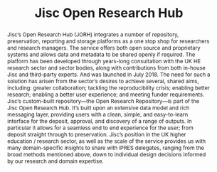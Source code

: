 ---
abstract: 'Jisc’s Open Research Hub (JORH) integrates a number of repository, preservation,
  reporting and storage platforms as a one stop shop for researchers and research
  managers. The service offers both open source and proprietary systems and allows
  data and metadata to be shared openly if required. The platform has been developed
  through years-long consultation with the UK HE research sector and sector bodies,
  along with contributions from both in-house Jisc and third-party experts. And was
  launched in July 2018.

  The need for such a solution has arisen from the sector’s desires to achieve several,
  shared aims, including: greater collaboration; tackling the reproducibility crisis;
  enabling better research; enabling a better user experience; and meeting funder
  requirements.

  Jisc’s custom-built repository—the Open Research Repository—is part of the Jisc
  Open Research Hub. It’s built upon an extensive data model and rich messaging layer,
  providing users with a clean, simple, and easy-to-learn interface for the deposit,
  approval, and discovery of a range of outputs. In particular it allows for a seamless
  end to end experience for the user; from deposit straight through to preservation.

  Jisc’s position in the UK higher education / research sector, as well as the scale
  of the service provides us with many domain-specific insights to share with iPRES
  delegates, ranging from the broad methods mentioned above, down to individual design
  decisions informed by our research and domain expertise.'
creators:
- Davey, Tom
- Fripp, Dom
- Burland, Tamsin
- Kaye, John
- Stokes, Paul
date: null
document_url: https://services.phaidra.univie.ac.at/api/object/o:1082722/download
grand_parent: iPRES
institutions: []
keywords: []
landing_page_url: https://phaidra.univie.ac.at/o:1082722
language: eng
layout: publication
license: CC BY 4.0 International
notes_url: null
parent: iPRES 2019
presentation_url: null
publication_type: paper
size: 158149
source_name: iPRES
title: 'Jisc Open Research Hub '
year: 2019
---